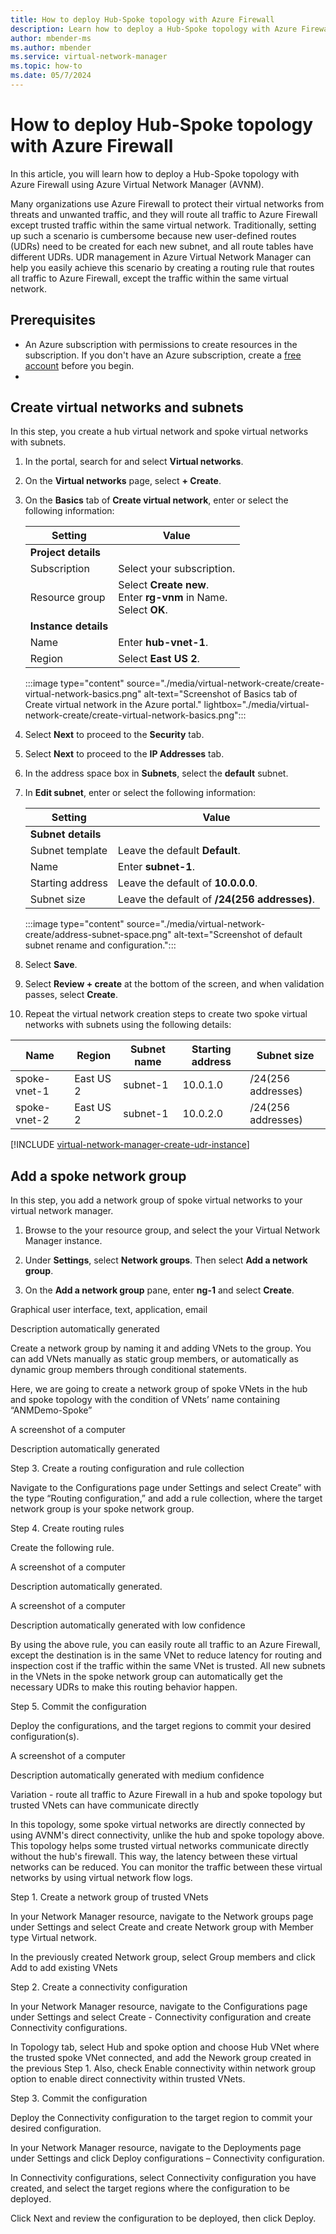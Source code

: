 ```yaml
---
title: How to deploy Hub-Spoke topology with Azure Firewall
description: Learn how to deploy a Hub-Spoke topology with Azure Firewall using Virtual Network Manager.
author: mbender-ms
ms.author: mbender
ms.service: virtual-network-manager
ms.topic: how-to
ms.date: 05/7/2024
---
```


# How to deploy Hub-Spoke topology with Azure Firewall

In this article, you will learn how to deploy a Hub-Spoke topology with Azure Firewall using Azure Virtual Network Manager (AVNM). 

Many organizations use Azure Firewall to protect their virtual networks from threats and unwanted traffic, and they will route all traffic to Azure Firewall except trusted traffic within the same virtual network. Traditionally, setting up such a scenario is cumbersome because new user-defined routes (UDRs) need to be created for each new subnet, and all route tables have different UDRs. UDR management in Azure Virtual Network Manager can help you easily achieve this scenario by creating a routing rule that routes all traffic to Azure Firewall, except the traffic within the same virtual network.

## Prerequisites

- An Azure subscription with permissions to create resources in the subscription. If you don't have an Azure subscription, create a [free account](https://azure.microsoft.com/free/) before you begin.
- 

## Create virtual networks and subnets

In this step, you create a hub virtual network and spoke virtual networks with subnets.

1. In the portal, search for and select **Virtual networks**.

1. On the **Virtual networks** page, select **+ Create**.

1. On the **Basics** tab of **Create virtual network**, enter or select the following information:

    | Setting | Value |
    |---|---|
    | **Project details** |  |
    | Subscription | Select your subscription. |
    | Resource group | Select **Create new**. </br> Enter **rg-vnm** in Name. </br> Select **OK**. |
    | **Instance details** |  |
    | Name | Enter **hub-vnet-1**. |
    | Region | Select **East US 2**. |

    :::image type="content" source="./media/virtual-network-create/create-virtual-network-basics.png" alt-text="Screenshot of Basics tab of Create virtual network in the Azure portal." lightbox="./media/virtual-network-create/create-virtual-network-basics.png":::

1. Select **Next** to proceed to the **Security** tab.

1. Select **Next** to proceed to the **IP Addresses** tab.
    
1. In the address space box in **Subnets**, select the **default** subnet.

1. In **Edit subnet**, enter or select the following information:

    | Setting | Value |
    |---|---|
    | **Subnet details** |  |
    | Subnet template | Leave the default **Default**. |
    | Name | Enter **subnet-1**. |
    | Starting address | Leave the default of **10.0.0.0**. |
    | Subnet size | Leave the default of **/24(256 addresses)**. |

    :::image type="content" source="./media/virtual-network-create/address-subnet-space.png" alt-text="Screenshot of default subnet rename and configuration.":::

1. Select **Save**.

1. Select **Review + create** at the bottom of the screen, and when validation passes, select **Create**.

1. Repeat the virtual network creation steps to create two spoke virtual networks with subnets using the following details:

| **Name** | **Region** | **Subnet name** | **Starting address** | **Subnet size** |
|---|---|---|---|---|
| spoke-vnet-1 | East US 2 |  subnet-1 | 10.0.1.0 | /24(256 addresses) |
| spoke-vnet-2 | East US 2 |  subnet-1 | 10.0.2.0 | /24(256 addresses) |

[!INCLUDE [virtual-network-manager-create-udr-instance](../../includes/virtual-network-manager-create-udr-instance.md)]

## Add a spoke network group

In this step, you add a network group of spoke virtual networks to your virtual network manager.

1. Browse to the your resource group, and select the your Virtual Network Manager instance.

1. Under **Settings**, select **Network groups**. Then select **Add a network group**.

1. On the **Add a network group** pane, enter **ng-1** and select **Create**.


Graphical user interface, text, application, email

Description automatically generated 

Create a network group by naming it and adding VNets to the group. You can add VNets manually as static group members, or automatically as dynamic group members through conditional statements.  

Here, we are going to create a network group of spoke VNets in the hub and spoke topology with the condition of VNets’ name containing “ANMDemo-Spoke” 

A screenshot of a computer

Description automatically generated 

Step 3. Create a routing configuration and rule collection 

Navigate to the Configurations page under Settings and select Create” with the type “Routing configuration,” and add a rule collection, where the target network group is your spoke network group. 

Step 4. Create routing rules 

Create the following rule. 

A screenshot of a computer

Description automatically generated. 

A screenshot of a computer

Description automatically generated with low confidence 

By using the above rule, you can easily route all traffic to an Azure Firewall, except the destination is in the same VNet to reduce latency for routing and inspection cost if the traffic within the same VNet is trusted. All new subnets in the VNets in the spoke network group can automatically get the necessary UDRs to make this routing behavior happen. 

Step 5. Commit the configuration 

Deploy the configurations, and the target regions to commit your desired configuration(s).  

A screenshot of a computer

Description automatically generated with medium confidence 

Variation - route all traffic to Azure Firewall in a hub and spoke topology but trusted VNets can have communicate directly 

In this topology, some spoke virtual networks are directly connected by using AVNM's direct connectivity, unlike the hub and spoke topology above. This topology helps some trusted virtual networks communicate directly without the hub's firewall. This way, the latency between these virtual networks can be reduced. You can monitor the traffic between these virtual networks by using virtual network flow logs. 

 

Step 1. Create a network group of trusted VNets 

In your Network Manager resource, navigate to the Network groups page under Settings and select Create and create Network group with Member type Virtual network. 



In the previously created Network group, select Group members and click Add to add existing VNets 


 

Step 2. Create a connectivity configuration 

In your Network Manager resource, navigate to the Configurations page under Settings and select Create - Connectivity configuration and create Connectivity configurations. 



In Topology tab, select Hub and spoke option and choose Hub VNet where the trusted spoke VNet connected, and add the Nework group created in the previous Step 1. Also, check Enable connectivity within network group option to enable direct connectivity within trusted VNets. 



 

Step 3. Commit the configuration 

Deploy the Connectivity configuration to the target region to commit your desired configuration. 

In your Network Manager resource, navigate to the Deployments page under Settings and click Deploy configurations – Connectivity configuration. 



In Connectivity configurations, select Connectivity configuration you have created, and select the target regions where the configuration to be deployed.   

Click Next and review the configuration to be deployed, then click Deploy. 